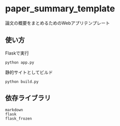 # paper_summary_template

論文の概要をまとめるためのWebアプリテンプレート

## 使い方

Flaskで実行

```
python app.py
```

静的サイトとしてビルド

```
python build.py
```

## 依存ライブラリ

```
markdown
flask
flask_frozen
```